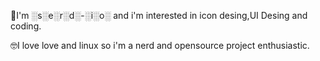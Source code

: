 🖖I'm ░s░e░r░d░-░i░o░ and i'm interested in icon desing,UI Desing and coding.

🤓I love love and linux so i'm a nerd and opensource project enthusiastic.
